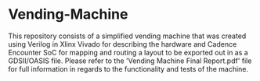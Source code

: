 # Vending-Machine
   This repository consists of a simplified vending machine that was created using 
Verilog in Xlinx Vivado for describing the hardware and Cadence Encounter SoC for 
mapping and routing a layout to be exported out in as a GDSII/OASIS file. Please 
refer to the 'Vending Machine Final Report.pdf' file for full information in regards 
to the functionality and tests of the machine. 
